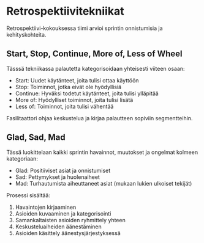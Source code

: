 # Retrospektiivitekniikat

Retrospektiivi-kokouksessa tiimi arvioi sprintin onnistumisia ja kehityskohteita.

## Start, Stop, Continue, More of, Less of Wheel

Tässsä tekniikassa palautetta kategorisoidaan yhteisesti viiteen osaan:

- Start: Uudet käytänteet, joita tulisi ottaa käyttöön
- Stop: Toiminnot, jotka eivät ole hyödyllisiä
- Continue: Hyväksi todetut käytänteet, joita tulisi ylläpitää
- More of: Hyödylliset toiminnot, joita tulisi lisätä
- Less of: Toiminnot, joita tulisi vähentää

Fasilitaattori ohjaa keskustelua ja kirjaa palautteen sopiviin segmentteihin.

## Glad, Sad, Mad

Tässä luokittelaan kaikki sprintin havainnot, muutokset ja ongelmat kolmeen kategoriaan:

- Glad: Positiiviset asiat ja onnistumiset
- Sad: Pettymykset ja huolenaiheet
- Mad: Turhautumista aiheuttaneet asiat (mukaan lukien ulkoiset tekijät)

Prosessi sisältää:
1. Havaintojen kirjaaminen 
2. Asioiden kuvaaminen ja kategorisointi 
3. Samankaltaisten asioiden ryhmittely yhteen
4. Keskusteluaiheiden äänestäminen
5. Asioiden käsittely äänestysjärjestyksessä
